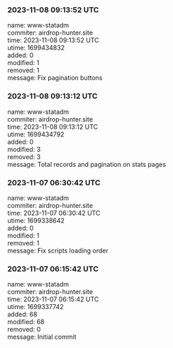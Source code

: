 ### 2023-11-08 09:13:52 UTC
name: www-statadm  
commiter: airdrop-hunter.site  
time: 2023-11-08 09:13:52 UTC  
utime: 1699434832  
added: 0  
modified: 1  
removed: 1  
message: Fix pagination buttons

### 2023-11-08 09:13:12 UTC
name: www-statadm  
commiter: airdrop-hunter.site  
time: 2023-11-08 09:13:12 UTC  
utime: 1699434792  
added: 0  
modified: 3  
removed: 3  
message: Total records and pagination on stats pages

### 2023-11-07 06:30:42 UTC
name: www-statadm  
commiter: airdrop-hunter.site  
time: 2023-11-07 06:30:42 UTC  
utime: 1699338642  
added: 0  
modified: 1  
removed: 1  
message: Fix scripts loading order

### 2023-11-07 06:15:42 UTC
name: www-statadm  
commiter: airdrop-hunter.site  
time: 2023-11-07 06:15:42 UTC  
utime: 1699337742  
added: 68  
modified: 68  
removed: 0  
message: Initial commit

